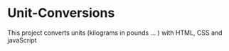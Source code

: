 # Unit-Conversions
This project converts units (kilograms in pounds ... ) with HTML, CSS and javaScript
